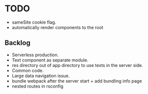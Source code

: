 # TODO
- sameSite cookie flag.
- automatically render components to the root

## Backlog
- Serverless production.
- Text component as separate module.
- res directory out of app directory to use texts in the server side.
- Common code.
- Large data navigation issue.
- bundle webpack after the server start + add bundling info page
- nested routes in rsconfig